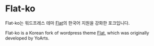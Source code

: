 # Flat-ko
Flat-ko는 워드프레스 테마 [Flat](http://themeisle.com/themes/flat/)의 한국어 지원을 강화한 포크입니다.

Flat-ko is a Korean fork of wordpress theme [Flat](http://themeisle.com/themes/flat/), which was originally developed by YoArts.
